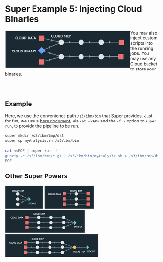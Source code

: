 # Super Example 5: Injecting Cloud Binaries

<img src="images/runvis5.png" align="left" height="125">

You may also inject custom scripts into the running jobs. You may use
any Cloud bucket to store your binaries.

<br>
<br>

## Example

Here, we use the convenience path `/s3/ibm/bin` that Super
provides. Just for fun, we use a [here
document](https://tldp.org/LDP/abs/html/here-docs.html), via `cat
<<EOF` and the `-f -` option to `super run`, to provide the pipeline
to be run.

```sh
super mkdir /s3/ibm/tmp/dst
super cp myAnalysis.sh /s3/ibm/bin

cat <<EOF | super run -f -
gunzip -c /s3/ibm/tmp/*.gz | /s3/ibm/bin/myAnalysis.sh > /s3/ibm/tmp/dst/out-$j.txt
EOF
```

## Other Super Powers

[<img src="images/runvis1.png" height="77">](example1.md)
[<img src="images/runvis2.png" height="77">](example2.md)
[<img src="images/runvis3.png" height="77">](example3.md)
[<img src="images/runvis4.png" height="77">](example4.md)
<!--[<img src="images/runvis5.png" height="77">](example5.md)-->
